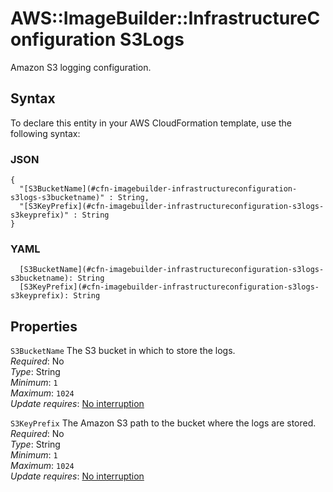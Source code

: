 # AWS::ImageBuilder::InfrastructureConfiguration S3Logs<a name="aws-properties-imagebuilder-infrastructureconfiguration-s3logs"></a>

Amazon S3 logging configuration\.

## Syntax<a name="aws-properties-imagebuilder-infrastructureconfiguration-s3logs-syntax"></a>

To declare this entity in your AWS CloudFormation template, use the following syntax:

### JSON<a name="aws-properties-imagebuilder-infrastructureconfiguration-s3logs-syntax.json"></a>

```
{
  "[S3BucketName](#cfn-imagebuilder-infrastructureconfiguration-s3logs-s3bucketname)" : String,
  "[S3KeyPrefix](#cfn-imagebuilder-infrastructureconfiguration-s3logs-s3keyprefix)" : String
}
```

### YAML<a name="aws-properties-imagebuilder-infrastructureconfiguration-s3logs-syntax.yaml"></a>

```
  [S3BucketName](#cfn-imagebuilder-infrastructureconfiguration-s3logs-s3bucketname): String
  [S3KeyPrefix](#cfn-imagebuilder-infrastructureconfiguration-s3logs-s3keyprefix): String
```

## Properties<a name="aws-properties-imagebuilder-infrastructureconfiguration-s3logs-properties"></a>

`S3BucketName`  <a name="cfn-imagebuilder-infrastructureconfiguration-s3logs-s3bucketname"></a>
The S3 bucket in which to store the logs\.  
*Required*: No  
*Type*: String  
*Minimum*: `1`  
*Maximum*: `1024`  
*Update requires*: [No interruption](https://docs.aws.amazon.com/AWSCloudFormation/latest/UserGuide/using-cfn-updating-stacks-update-behaviors.html#update-no-interrupt)

`S3KeyPrefix`  <a name="cfn-imagebuilder-infrastructureconfiguration-s3logs-s3keyprefix"></a>
The Amazon S3 path to the bucket where the logs are stored\.  
*Required*: No  
*Type*: String  
*Minimum*: `1`  
*Maximum*: `1024`  
*Update requires*: [No interruption](https://docs.aws.amazon.com/AWSCloudFormation/latest/UserGuide/using-cfn-updating-stacks-update-behaviors.html#update-no-interrupt)